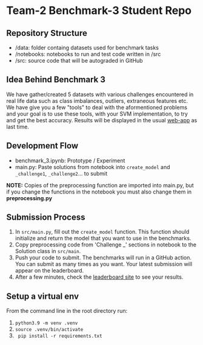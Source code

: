 # Team-2 Benchmark-3 Student Repo

## Repository Structure

- /data: folder containg datasets used for benchmark tasks
- /notebooks: notebooks to run and test code written in /src
- /src: source code that will be autograded in GitHub


## Idea Behind Benchmark 3
We have gather/created 5 datasets with various challenges encountered in real life data such as class imbalances, outliers, extraneous features etc. We have give you a few "tools" to deal with the aformentioned problems and your goal is to use these tools, with your SVM implementation, to try and get the best accuracy. Results will be displayed in the usual [web-app](https://csc-566-benchmark-results.netlify.app/) as last time. 

## Development Flow
- benchmark_3.ipynb: Prototype / Experiment
- main.py: Paste solutions from notebook into `create_model` and `_challenge1`, `_challenge2`... to submit 

**NOTE:** Copies of the preprocessing function are imported into main.py, but if you change the functions in the notebook you must also change them in **preprocessing.py**

## Submission Process

1. In `src/main.py`, fill out the `create_model` function. This function should initialize and return the model that you want to use in the benchmarks.
2. Copy preprocessing code from 'Challenge _' sections in notebook to the Solution class in `src/main`.
3. Push your code to submit. The benchmarks will run in a GitHub action. You can submit as many times as you want. Your latest submission will appear on the leaderboard.
4. After a few minutes, check the [leaderboard site](https://csc-566-benchmark-results.netlify.app/) to see your results.

## Setup a virtual env

From the command line in the root directory run:

1. `python3.9 -m venv .venv`
2. `source .venv/bin/activate`
3. ` pip install -r requirements.txt`
